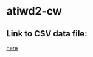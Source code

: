 # atiwd2-cw

## Link to CSV data file:
[here](https://fetstudy.uwe.ac.uk/~p-chatterjee/2020-21/modules/atwd2/assignment/air-quality-data-2004-2019.zip)